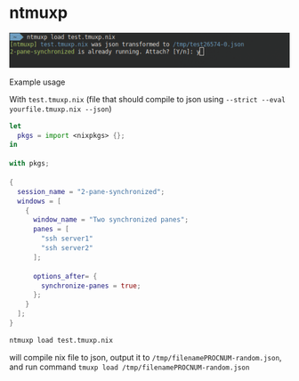 # ntmuxp

![alt text](https://raw.githubusercontent.com/srghma/ntmuxp/master/docs/screenshot.png)

Example usage

With `test.tmuxp.nix` (file that should compile to json using `--strict --eval yourfile.tmuxp.nix --json`)

```nix
let
  pkgs = import <nixpkgs> {};
in

with pkgs;

{
  session_name = "2-pane-synchronized";
  windows = [
    {
      window_name = "Two synchronized panes";
      panes = [
        "ssh server1"
        "ssh server2"
      ];

      options_after= {
        synchronize-panes = true;
      };
    }
  ];
}
```

```sh
ntmuxp load test.tmuxp.nix
```

will compile nix file to json, output it to `/tmp/filenamePROCNUM-random.json`, and run command `tmuxp load /tmp/filenamePROCNUM-random.json`
